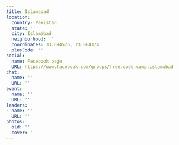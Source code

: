 ```yaml
---
title: Islamabad
location:
  country: Pakistan
  state: ''
  city: Islamabad
  neighborhood: ''
  coordinates: 33.694576, 73.064374
  plusCode: ''
social:
  name: Facebook page
  URL: https://www.facebook.com/groups/free.code.camp.islamabad
chat:
  name: ''
  URL: ''
event:
  name: ''
  URL: ''
leaders:
- name: ''
  URL: ''
photos:
  old: ''
  cover: ''
---
```

